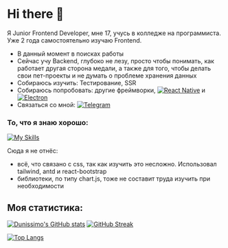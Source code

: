 # Hi there 👋

Я Junior Frontend Developer, мне 17, учусь в колледже на программиста. Уже 2 года самостоятельно изучаю Frontend. 
- В данный момент в поисках работы
- Сейчас учу Backend, глубоко не лезу, просто чтобы понимать, как работает другая сторона медали, а также для того, чтобы делать свои пет-проекты и не думать о проблеме хранения данных
- Собираюсь изучить: Тестирование, SSR
- Собираюсь попробовать: другие фреймворки, [![React Native](https://img.shields.io/badge/-React%20Native-blue)](https://reactnative.dev/) и [![Electron](https://img.shields.io/badge/-Electron-blue)](https://electronjs.org/)
- Связаться со мной: [![Telegram](https://img.shields.io/badge/-Dunissimo-gray?style=flat&logo=Telegram&logoColor=white)](https://t.me/Dunissimmo)

### То, что я знаю хорошо:

[![My Skills](https://skillicons.dev/icons?i=html,css,js,react,redux,ts,git,github,figma,linux,nodejs,vscode)](https://skillicons.dev)

Сюда я не отнёс:
- всё, что связано с css, так как изучить это несложно. Использовал tailwind, antd и react-bootstrap
- библиотеки, по типу chart.js, тоже не составит труда изучить при необходимости
<!--
**Dunissimo/Dunissimo** is a ✨ _special_ ✨ repository because its `README.md` (this file) appears on your GitHub profile.

Here are some ideas to get you started:

- 🔭 I’m currently working on ...
- 🌱 I’m currently learning ...
- 👯 I’m looking to collaborate on ...
- 🤔 I’m looking for help with ...
- 💬 Ask me about ...
- 📫 How to reach me: ...
- 😄 Pronouns: ...
- ⚡ Fun fact: ...
-->

## Моя статистика: 

[![Dunissimo's GitHub stats](https://github-readme-stats.vercel.app/api?username=Dunissimo&show_icons=true)](https://github.com/anuraghazra/github-readme-stats) 
[![GitHub Streak](https://streak-stats.demolab.com/?user=Dunissimo)](https://git.io/streak-stats)

[![Top Langs](https://github-readme-stats.vercel.app/api/top-langs/?username=Dunissimo&langs_count=10)](https://github.com/anuraghazra/github-readme-stats)

